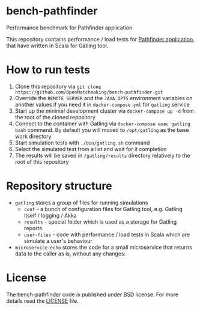 # bench-pathfinder
Performance benchmark for Pathfinder application

This repository contains performance / load tests for [Pathfinder application](https://github.com/OpenMatchmaking/pathfinder), that have 
written in Scala for Gatling tool.

# How to run tests
1. Clone this repository via `git clone https://github.com/OpenMatchmaking/bench-pathfinder.git`
2. Override the `REMOTE_SERVER` and the `JAVA_OPTS` environment variables on another values if you need it in `docker-compose.yml`  for `gatling` service
3. Start up the minimal development cluster via `docker-compose up -d` from the root of the cloned repository
4. Connect to the container with Gatling via `docker-compose exec gatling bash` command. By default you will moved to `/opt/gatling` as the base work directory  
5. Start simulation tests with `./bin/gatling.sh` command
6. Select the simulated test from a list and wait for it completion
7. The results will be saved in `/gatling/results` directory relatively to the root of this repository

# Repository structure  
- `gatling` stores a group of files for running simulations
  - `conf` - a bunch of configuration files for Gatling tool, e.g. Gatling itself / logging / Akka
  - `results` - special folder which is used as a storage for Gatling reports 
  - `user-files` - code with performance / load tests in Scala which are simulate a user's behaviour    
-  `microservice-echo` stores the code for a small microservice that returns data to the caller as is, without any changes:

# License
The bench-pathfinder code is published under BSD license. For more details read the [LICENSE](https://github.com/OpenMatchmaking/bench-pathfinder/blob/master/LICENSE) file.

